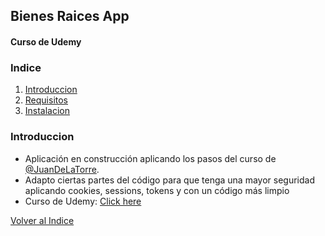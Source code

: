 ## Bienes Raices App 

#### Curso de Udemy

### Indice

<a href="#indice"></a>

1. [Introduccion](#introduccion)
1. [Requisitos](#requisitos)
2. [Instalacion](#instalacion)

### Introduccion

- Aplicación en construcción aplicando los pasos del curso de <a href="https://www.udemy.com/course/nodejs-bootcamp-desarrollo-web-mvc-y-rest-apis/#instructor-1" _blank>@JuanDeLaTorre</a>.
- Adapto ciertas partes del código para que tenga una mayor seguridad aplicando cookies, sessions, tokens y con un código más limpio
- Curso de Udemy: <a href="https://www.udemy.com/course/nodejs-bootcamp-desarrollo-web-mvc-y-rest-apis/" _blank>Click here</a>

<p align="left"><a href="#indice">Volver al Indice</a></p>